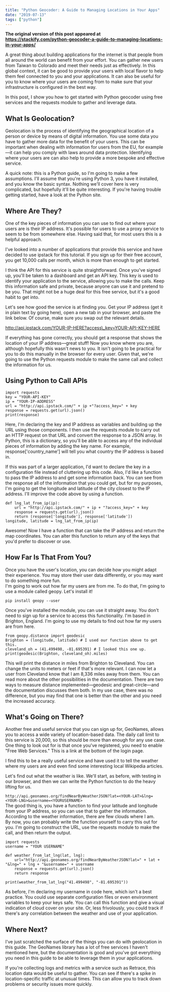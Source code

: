 ```yaml
---
title: "Python Geocoder: A Guide to Managing Locations in Your Apps"
date: "2019-07-13"
tags: ["python"]
---
```


**The original version of this post appeared at https://stackify.com/python-geocoder-a-guide-to-managing-locations-in-your-apps/**

A great thing about building applications for the internet is that people from all around the world can benefit from your effort. You can gather new users from Taiwan to Colorado and meet their needs just as effectively. In this global context, it can be good to provide your users with local flavor to help them feel connected to you and your applications. It can also be useful for you to know where your users are coming from to make sure that your infrastructure is configured in the best way.

In this post, I show you how to get started with Python geocoder using free services and the requests module to gather and leverage data.

## What Is Geolocation?

Geolocation is the process of identifying the geographical location of a person or device by means of digital information. You use some data you have to gather more data for the benefit of your users. This can be important when dealing with information for users from the EU, for example—it can help you comply with laws around data protection. Identifying where your users are can also help to provide a more bespoke and effective service.

A quick note: this is a Python guide, so I'm going to make a few assumptions. I'll assume that you're using Python 3, you have it installed, and you know the basic syntax. Nothing we'll cover here is very complicated, but hopefully it'll be quite interesting. If you're having trouble getting started, have a look at the Python site.

## Where Are They?

One of the key pieces of information you can use to find out where your users are is their IP address. It's possible for users to use a proxy service to seem to be from somewhere else. Having said that, for most users this is a helpful approach.

I've looked into a number of applications that provide this service and have decided to use ipstack for this tutorial. If you sign up for their free account, you get 10,000 calls per month, which is more than enough to get started.

I think the API for this service is quite straightforward. Once you've signed up, you'll be taken to a dashboard and get an API key. This key is used to identify your application to the service, allowing you to make the calls. Keep this information safe and private, because anyone can use it and pretend to be you. That might not be a huge deal for this free service, but it's a good habit to get into.

Let's see how good the service is at finding you. Get your IP address (get it in plain text by going here), open a new tab in your browser, and paste the link below. Of course, make sure you swap out the relevant details.

http://api.ipstack.com/YOUR-IP-HERE?access\_key=YOUR-API-KEY-HERE

If everything has gone correctly, you should get a response that shows the location of your IP address—great stuff! Now you know where you are, although hopefully this wasn't news to you. It isn't going to be practical for you to do this manually in the browser for every user. Given that, we're going to use the Python requests module to make the same call and collect the information for us.

## Using Python to Call APIs

```
import requests
key = "YOUR-API-KEY"
ip = "YOUR-IP-ADDRESS"
url = "http://api.ipstack.com/" + ip +"?access_key=" + key
response = requests.get(url).json()
print(response)
```

Here, I'm declaring the key and IP address as variables and building up the URL using those components. I then use the requests module to carry out an HTTP request on that URL and convert the response to a JSON array. In Python, this is a dictionary, so you'll be able to access any of the individual pieces of information by adding the key name. For example, response\['country\_name'\] will tell you what country the IP address is based in.

If this was part of a larger application, I'd want to declare the key in a configuration file instead of cluttering up this code. Also, I'd like a function to pass the IP address to and get some information back. You can see from the response all of the information that you could get, but for my purposes, I'm going to get the longitude and latitude of the city closest to the IP address. I'll improve the code above by using a function.

```
def lng_lat_from_ip(ip):
    url = "http://api.ipstack.com/" + ip + "?access_key=" + key
    response = requests.get(url).json()
    return (response['longitude'], response['latitude'])
longitude, latitude = lng_lat_from_ip(ip)
```

Awesome! Now I have a function that can take the IP address and return the map coordinates. You can alter this function to return any of the keys that you'd prefer to discover or use.

## How Far Is That From You?

Once you have the user's location, you can decide how you might adapt their experience. You may store their user data differently, or you may want to do something more fun.  
I'm going to work out how far my users are from me. To do that, I'm going to use a module called geopy. Let's install it!

`pip install geopy --user`

Once you've installed the module, you can use it straight away. You don't need to sign up for a service to access this functionality. I'm based in Brighton, England. I'm going to use my details to find out how far my users are from here.

```
from geopy.distance import geodesic
Brighton = (longitude, latitude) # I used our function above to get this.
cleveland_oh = (41.499498, -81.695391) # I looked this one up.
print(geodesic(Brighton, cleveland_oh).miles)
```

This will print the distance in miles from Brighton to Cleveland. You can change the units to meters or feet if that's more relevant. I can now let a user from Cleveland know that I am 8,336 miles away from them. You can read more about the other possibilities in the documentation. There are two ways to measure distance implemented—geodesic and great-circle—and the documentation discusses them both. In my use case, there was no difference, but you may find that one is better than the other and you need the increased accuracy.

## What's Going on There?

Another free and useful service that you can sign up for, GeoNames, allows you to access a wide variety of location-based data. The daily call limit to this service is 20,000, so this should be more than enough for any use case. One thing to look out for is that once you've registered, you need to enable "Free Web Services." This is a link at the bottom of the login page.

I find this to be a really useful service and have used it to tell the weather where my users are and even find some interesting local Wikipedia articles.

Let's find out what the weather is like. We'll start, as before, with testing in our browser, and then we can write the Python function to do the heavy lifting for us.

`http://api.geonames.org/findNearByWeatherJSON?lat=<YOUR-LAT>&lng=<YOUR-LNG>&username=<YOURUSERNAME>`  
The good thing is, you have a function to find your latitude and longitude from your IP address, so you can use that to gather the information. According to the weather information, there are few clouds where I am.  
By now, you can probably write the function yourself to carry this out for you. I'm going to construct the URL, use the requests module to make the call, and then return the output.

```
import requests
username = "YOUR USERNAME"

def weather_from_lat_lng(lat, lng):
    url="http://api.geonames.org/findNearByWeatherJSON?lat=" + lat + "&lng=" + lng + "&username=" + username
    response = requests.get(url).json()
    return response

print(weather_from_lat_lng("41.499498", "-81.695391"))
```

As before, I'm declaring my username in code here, which isn't a best practice. You could use separate configuration files or even environment variables to keep your keys safe. You can call this function and give a visual indication of cloud cover on your site. Or, less frivolously, you could track if there's any correlation between the weather and use of your application.

## Where Next?

I've just scratched the surface of the things you can do with geolocation in this guide. The GeoNames library has a lot of free services I haven't mentioned here, but the documentation is good and you've got everything you need in this guide to be able to leverage them in your applications.

If you're collecting logs and metrics with a service such as Retrace, this location data would be useful to gather. You can see if there's a spike in location-specific traffic at unusual times. This can allow you to track down problems or security issues more quickly.
